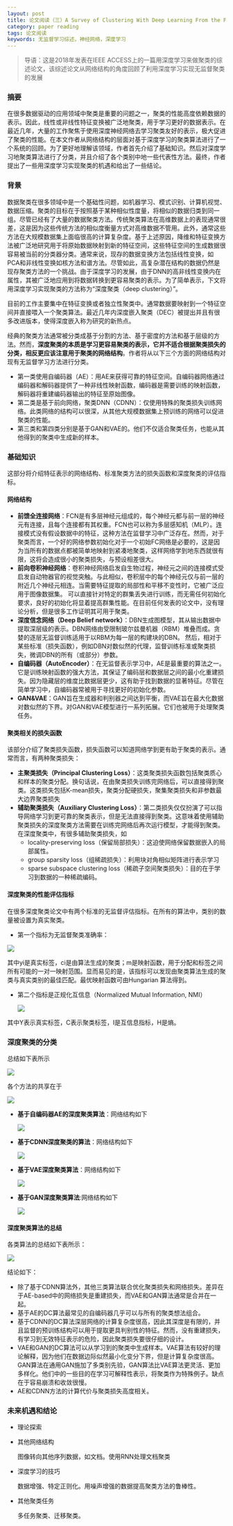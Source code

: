 ```yaml
---
layout: post
title: 论文阅读（三）A Survey of Clustering With Deep Learning From the Perspective of Network Architecture
category: paper reading
tags: 论文阅读
keywords: 无监督学习综述，神经网络，深度学习
---
```


> 导语：这是2018年发表在IEEE ACCESS上的一篇用深度学习来做聚类的综述论文，该综述论文从网络结构的角度回顾了利用深度学习实现无监督聚类的发展

### 摘要

在很多数据驱动的应用领域中聚类是重要的问题之一，聚类的性能高度依赖数据的表示。因此，线性或非线性特征变换被广泛地聚类，用于学习更好的数据表示。在最近几年，大量的工作聚焦于使用深度神经网络去学习聚类友好的表示，极大促进了聚类的性能。在本文作者从网络结构的层面对基于深度学习的聚类算法进行了一个系统的回顾。为了更好地理解该领域，作者首先介绍了基础知识。然后对深度学习地聚类算法进行了分类，并且介绍了各个类别中地一些代表性方法。最终，作者提出了一些用深度学习实现聚类的机遇和给出了一些结论。

### 背景

数据聚类在很多领域中是一个基础性问题，如机器学习、模式识别、计算机视觉、数据压缩。聚类的目标在于按照基于某种相似性度量，将相似的数据归类到同一组。尽管已经有了大量的数据聚类方法。传统聚类算法在高维数据上的表现通常很差，这是因为这些传统方法的相似度衡量方式对高维数据不管用。此外，通常这些方法在大规模数据集上面临很高的计算复杂度。基于上述原因，降维和特征变换方法被广泛地研究用于将原始数据映射到新的特征空间，这些特征空间的生成数据很容易被当前的分类器分类。通常来说，现存的数据变换方法包括线性变换，如PCA和非线性变换如核方法和谱方法。尽管如此，高复杂潜在结构的数据仍然是现存聚类方法的一个挑战。由于深度学习的发展，由于DNN的高非线性变换内在属性，其被广泛地应用到将数据转换到更容易聚类的表示。为了简单表示，下文将用深度学习实现聚类的方法称为“深度聚类（deep clustering）”。

目前的工作主要集中在特征变换或者独立性聚类中。通常数据要映射到一个特征空间并直接喂入一个聚类算法。最近几年内深度嵌入聚类（DEC）被提出并且有很多改进版本，使得深度嵌入称为研究的新热点。

经典的聚类方法通常被分类成基于分割的方法、基于密度的方法和基于层级的方法。然而，**深度聚类的本质是学习更容易聚类的表示，它并不适合根据聚类损失的分类，相反更应该注意用于聚类的网络结构**。作者将从以下三个方面的网络结构对现有无监督学习方法进行分类。

+ 第一类使用自编码器（AE）：用AE来获得可靠的特征空间。自编码器网络通过编码器和解码器提供了一种非线性映射函数，编码器是需要训练的映射函数，解码器将重建编码器输出的特征至原始图像。
+ 第二类是基于前向网络，聚类DNN（CDNN）：仅使用特殊的聚类损失训练网络。此类网络的结构可以很深，从其他大规模数据集上预训练的网络可以促进聚类的性能。
+ 第三类和第四类分别是基于GAN和VAE的。他们不仅适合聚类任务，也能从其他得到的聚类中生成新的样本。

### 基础知识

这部分将介绍特征表示的网络结构、标准聚类方法的损失函数和深度聚类的评估指标。

#### 网络结构

+ **前馈全连接网络**：FCN是有多层神经元组成的，每个神经元都与前一层的神经元有连接，且每个连接都有其权重。FCN也可以称为多层感知机（MLP）。连接模式没有假设数据中的特征，这种方法在监督学习中广泛存在。然而，对于聚类而言，一个好的网络参数初始化对于一个初始FC网络是必要的，这是因为当所有的数据点都被简单地映射到紧凑地聚类，这样网络学到地东西就很有限，这将会造成很小的聚类损失，与预设相差很大。
+ **前向卷积神经网络**：卷积神经网络启发自生物过程，神经元之间的连接模式受启发自动物器官的视觉突触。与此相似，卷积层中的每个神经元仅与前一层的附近几个神经元相连。当需要特征提取的局部性和平移不变性时，它被广泛应用于图像数据集。 可以直接针对特定的群集丢失进行训练，而无需任何初始化要求，良好的初始化将显着提高群集性能。在目前任何发表的论文中，没有理论分析，但是很多工作证明其可用于聚类。
+ **深度信念网络（Deep Belief network）**：DBN生成图模型，其从输出数据中提取深层级的表示。DBN网络由受限制玻尔兹曼机器（RBM）堆叠而成。贪婪的逐层无监督训练适用于以RBM为每一层的构建块的DBN。 然后，相对于某些标准（损失函数），例如DBN对数似然的代理，监督训练标准或聚类损失，微调DBN的所有（或部分）参数。
+ **自编码器（AutoEncoder）**：在无监督表示学习中，AE是最重要的算法之一。它是训练映射函数的强大方法，其保证了编码层和数据层之间的最小化重建损失。因为隐藏层的维度比数据层更少，这有助于找到数据的显著特征。尽管在简单学习中，自编码器常被用于寻找更好的初始化参数。
+ **GAN&VAE**：GAN旨在生成器和判别器之间达到平衡，而VAE旨在最大化数据对数似然的下界。对GAN和VAE模型进行一系列拓展。它们也被用于处理聚类任务。

#### 聚类相关的损失函数

该部分介绍了聚类损失函数，损失函数可以知道网络学到更有助于聚类的表示。通常而言，有两种聚类损失：

+ **主聚类损失（Principal Clustering Loss）**：这类聚类损失函数包括聚类质心和样本的聚类分配。换句话说，在由聚类损失训练完网络后，可以直接得到聚类。这类损失包括K-mean损失，聚类分配硬损失，聚集聚类损失和非参数最大边界聚类损失
+ **辅助聚类损失（Auxiliary Clustering Loss）**：第二类损失仅仅扮演了可以指导网络学习到更可靠的聚类表示，但是无法直接得到聚类。这意味着使用辅助聚类损失的深度聚类方法需要在训练完网络后再次运行模型，才能得到聚类。在深度聚类中，有很多辅助聚类损失，如
  + locality-preserving loss（保留局部损失）：这迫使网络保留数据嵌入的局部属性。
  + group sparsity loss（组稀疏损失）：利用块对角相似矩阵进行表示学习
  + sparse subspace clustering loss（稀疏子空间聚类损失）：目的在于学习到数据的一种稀疏编码。

#### 深度聚类的性能评估指标

在很多深度聚类论文中有两个标准的无监督评估指标。在所有的算法中，类别的数量被设置为真实聚类。

+ 第一个指标为无监督聚类准确率：

![](https://winterwindwang.github.io/assets/img/unsupervised_acc.png)

其中yi是真实标签，ci是由算法生成的聚类；m是映射函数，用于分配和标签之间所有可能的一对一映射范围。显而易见的是，该指标可以发现由聚类算法生成的聚类与真实类别的最佳匹配。最优映射函数可由Hungarian 算法得到。

+ 第二个指标是正规化互信息（Normalized Mutual Information, NMI）

  ![](https://winterwindwang.github.io/assets/img/unsupervised_nmi.png)

其中Y表示真实标签，C表示聚类标签，I是互信息指标，H是熵。

### 深度聚类的分类

总结如下表所示

![](https://winterwindwang.github.io/assets/img/unsupervised_tab1.png)

各个方法的共享在于

![](https://winterwindwang.github.io/assets/img/unsupervised_tab2.png)

+ **基于自编码器AE的深度聚类算法**：网络结构如下

  ![](https://winterwindwang.github.io/assets/img/unsupervised_fig_ae.png)

+ **基于CDNN深度聚类的算法**：网络结构如下

  ![](https://winterwindwang.github.io/assets/img/unsupervised_fig_cdnn.png)

+ **基于VAE深度聚类算法**：网络结构如下

  ![](https://winterwindwang.github.io/assets/img/unsupervised_fig_vae.png)

+ **基于GAN深度聚类算法**:网络结构如下

  ![](https://winterwindwang.github.io/assets/img/unsupervised_fig_gan.png)

#### 深度聚类算法的总结

各类算法的总结如下表所示：

![](https://winterwindwang.github.io/assets/img/unsupervised_tab3.png)

结论如下：

+ 除了基于CDNN算法外，其他三类算法联合优化聚类损失和网络损失。差异在于AE-based中的网络损失是重建损失，而VAE和GAN算法通常是合并在一起。
+ 基于AE的DC算法最常见的自编码器几乎可以与所有的聚类想法组合。
+ 基于CDNN的DC算法深层网络的计算复杂度很高，因此其深度是有限的，并且监督的预训练结构可以用于提取更具判别性的特征。然而，没有重建损失，有学习到无效特征表示的危险，因此聚类损失要很仔细的设计。
+ VAE和GAN的DC算法可以从学习到的聚类中生成样本。VAE算法有较好的理论解释，因为他们在数据边际似然最小化变分下界，但是计算复杂度很高。GAN算法在通用GAN施加了多类别先验，GAN算法比VAE算法更灵活、更加多样化。他们中的一些目的在学习可解释性表示，将聚类作为特殊例子。缺点在于容易崩溃和收敛很慢。
+ AE和CDNN方法的计算代价与聚类损失高度相关。

### 未来机遇和结论

+ 理论探索

+ 其他网络结构

  图像转向其他序列数据，如文档。使用RNN处理文档聚类

+ 深度学习的技巧

  数据增强、特定正则化。用噪声增强的数据提高聚类方法的鲁棒性。

+ 其他聚类任务

  多任务聚类、迁移聚类。

